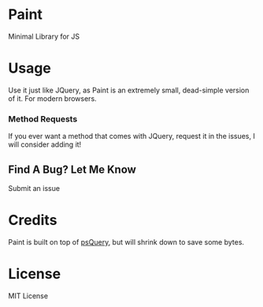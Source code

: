 # Paint

Minimal Library for JS

# Usage

Use it just like JQuery, as Paint is an extremely small, dead-simple version of it. For modern browsers.

### Method Requests

If you ever want a method that comes with JQuery, request it in the issues, I will consider adding it!

## Find A Bug? Let Me Know

Submit an issue


# Credits
Paint is built on top of [psQuery](https://github.com/pseudosavant/psQuery), but will shrink down to save some bytes.


# License

MIT License
